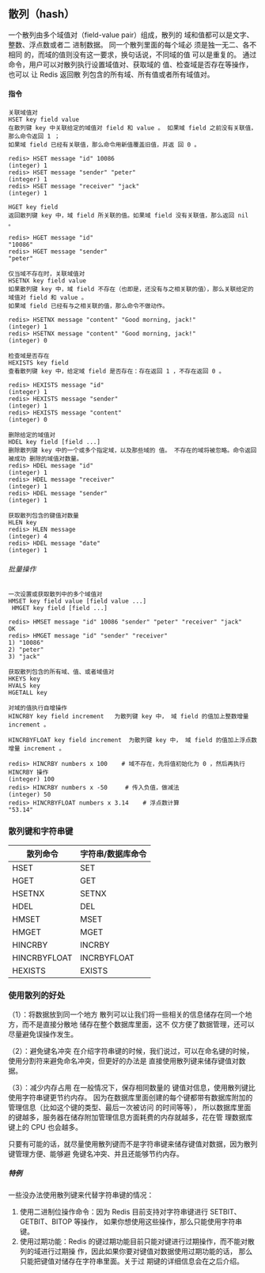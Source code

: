 ## 散列（hash）
一个散列由多个域值对（field-value pair）组成，散列的 域和值都可以是文字、整数、浮点数或者二 进制数据。
同一个散列里面的每个域必 须是独一无二、各不相同 的，而域的值则没有这一要求，换句话说，不同域的值 可以是重复的。
通过命令，用户可以对散列执行设置域值对、获取域的 值、检查域是否存在等操作，也可以 让 Redis 返回散 列包含的所有域、所有值或者所有域值对。

#### 指令
```
关联域值对
HSET key field value
在散列键 key 中关联给定的域值对 field 和 value 。 如果域 field 之前没有关联值，那么命令返回 1 ； 
如果域 field 已经有关联值，那么命令用新值覆盖旧值，并返 回 0 。

redis> HSET message "id" 10086 
(integer) 1 
redis> HSET message "sender" "peter" 
(integer) 1 
redis> HSET message "receiver" "jack" 
(integer) 1
```

```
HGET key field
返回散列键 key 中，域 field 所关联的值。如果域 field 没有关联值，那么返回 nil 。

redis> HGET message "id" 
"10086" 
redis> HGET message "sender" 
"peter" 
```

```
仅当域不存在时，关联域值对
HSETNX key field value
如果散列键 key 中，域 field 不存在（也即是，还没有与之相关联的值），那么关联给定的域值对 field 和 value 。
如果域 field 已经有与之相关联的值，那么命令不做动作。

redis> HSETNX message "content" "Good morning, jack!" 
(integer) 1
redis> HSETNX message "content" "Good morning, jack!" 
(integer) 0
```

```
检查域是否存在
HEXISTS key field
查看散列键 key 中，给定域 field 是否存在：存在返回 1 ，不存在返回 0 。

redis> HEXISTS message "id" 
(integer) 1 
redis> HEXISTS message "sender" 
(integer) 1 
redis> HEXISTS message "content" 
(integer) 0 
```

```
删除给定的域值对
HDEL key field [field ...]
删除散列键 key 中的一个或多个指定域，以及那些域的 值。 不存在的域将被忽略。命令返回被成功 删除的域值对数量。
redis> HDEL message "id" 
(integer) 1
redis> HDEL message "receiver" 
(integer) 1
redis> HDEL message "sender" 
(integer) 1
```

```
获取散列包含的键值对数量
HLEN key
redis> HLEN message 
(integer) 4
redis> HDEL message "date" 
(integer) 1

```

###### 批量操作
```
一次设置或获取散列中的多个域值对
HMSET key field value [field value ...] 
 HMGET key field [field ...] 

redis> HMSET message "id" 10086 "sender" "peter" "receiver" "jack" 
OK
redis> HMGET message "id" "sender" "receiver" 
1) "10086" 
2) "peter" 
3) "jack"

```


```
获取散列包含的所有域、值、或者域值对
HKEYS key 
HVALS key
HGETALL key
```

```
对域的值执行自增操作
HINCRBY key field increment   为散列键 key 中， 域 field 的值加上整数增量 increment 。

HINCRBYFLOAT key field increment  为散列键 key 中， 域 field 的值加上浮点数增量 increment 。

redis> HINCRBY numbers x 100    # 域不存在，先将值初始化为 0 ，然后再执行 HINCRBY 操作 
(integer) 100 
redis> HINCRBY numbers x -50     # 传入负值，做减法 
(integer) 50 
redis> HINCRBYFLOAT numbers x 3.14    # 浮点数计算 
"53.14"

```


### 散列键和字符串键
|散列命令|字符串/数据库命令 |
|-|-|
|HSET| SET |
|HGET|GET|
|HSETNX| SETNX |
|HDEL| DEL|
|HMSET|MSET|
|HMGET|MGET|
|HINCRBY|INCRBY|
|HINCRBYFLOAT|INCRBYFLOAT|
|HEXISTS| EXISTS|


### 使用散列的好处
（1）：将数据放到同一个地方
散列可以让我们将一些相关的信息储存在同一个地方，而不是直接分散地 储存在整个数据库里面，这不 仅方便了数据管理，还可以尽量避免误操作发生。
 
（2）：避免键名冲突
在介绍字符串键的时候，我们说过，可以在命名键的时候，使用分割符来避免命名冲突，但更好的办法是 直接使用散列键来储存键值对数据。

（3）：减少内存占用
在一般情况下，保存相同数量的 键值对信息，使用散列键比使用字符串键更节约内存。
因为在数据库里面创建的每个键都带有数据库附加的管理信息（比如这个键的类型、最后一次被访问 的时间等等），
所以数据库里面的键越多，服务器在储存附加管理信息方面耗费的内存就越多，花在管 理数据库键上的 CPU 也会越多。

只要有可能的话，就尽量使用散列键而不是字符串键来储存键值对数据，因为散列键管理方便、能够避 免键名冲突、并且还能够节约内存。

##### 特例
一些没办法使用散列键来代替字符串键的情况： 
1. 使用二进制位操作命令：因为 Redis 目前支持对字符串键进行 SETBIT、GETBIT、BITOP 等操作， 如果你想使用这些操作，那么只能使用字符串 键。 
2. 使用过期功能：Redis 的键过期功能目前只能对键进行过期操作，而不能对散列的域进行过期操 作，因此如果你要对键值对数据使用过期功能的话，
那么只能把键值对储存在字符串里面。关于过 期键的详细信息会在之后介绍。


